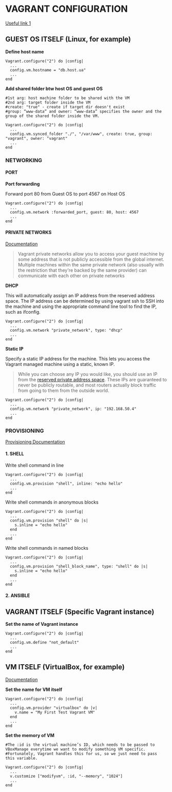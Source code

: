 # VAGRANT CONFIGURATION

[Useful link 1](https://www.sitepoint.com/vagrantfile-explained-setting-provisioning-shell/)

## GUEST OS ITSELF (Linux, for example)

**Define host name**
```
Vagrant.configure("2") do |config|
  ...
  config.vm.hostname = "db.host.ua"
  ...
end
```

**Add shared folder btw host OS and guest OS**
```
#1st arg: host machine folder to be shared with the VM
#2nd arg: target folder inside the VM
#create: "true" - create if target dir doesn't exist
#group: “www-data” and owner: “www-data” specifies the owner and the group of the shared folder inside the VM. 

Vagrant.configure("2") do |config|
  ...
  config.vm.synced_folder "./", "/var/www", create: true, group: "vagrant", owner: "vagrant"
  ...
end
```


### NETWORKING

#### PORT

**Port forwarding**

Forward port 80 from Guest OS to port 4567 on Host OS
```
Vagrant.configure("2") do |config|
  ...
  config.vm.network :forwarded_port, guest: 80, host: 4567
  ...
end
```

#### PRIVATE NETWORKS

[Documentation](https://www.vagrantup.com/docs/networking/private_network.html)

> Vagrant private networks allow you to access your guest machine by some address that is not publicly accessible from the global internet. 
> Multiple machines within the same private network (also usually with the restriction that they're backed by the same provider) can communicate with each other on private networks

**DHCP**

This will automatically assign an IP address from the reserved address space. The IP address can be determined by using vagrant ssh to SSH into the machine and using the appropriate command line tool to find the IP, such as ifconfig.
```
Vagrant.configure("2") do |config|
  ...
  config.vm.network "private_network", type: "dhcp"
  ...
end
```

**Static IP**

Specify a static IP address for the machine. This lets you access the Vagrant managed machine using a static, known IP.

> While you can choose any IP you would like, you should use an IP from the [reserved private address space](https://en.wikipedia.org/wiki/Private_network#Private_IPv4_address_spaces). These IPs are guaranteed to never be publicly routable, and most routers actually block traffic from going to them from the outside world.

```
Vagrant.configure("2") do |config|
  ...
  config.vm.network "private_network", ip: "192.168.50.4"
  ...
end
```


### PROVISIONING

[Provisioning Documentation](https://www.vagrantup.com/docs/provisioning/)

#### 1. SHELL

Write shell command in line
```
Vagrant.configure("2") do |config|
  ...
  config.vm.provision "shell", inline: "echo hello"
  ...
end
```

Write shell commands in anonymous blocks
```
Vagrant.configure("2") do |config|
  ...
  config.vm.provision "shell" do |s|
    s.inline = "echo hello"
  end
  ...
end
```

Write shell commands in named blocks
```
Vagrant.configure("2") do |config|
  ...
  config.vm.provision "shell_block_name", type: "shell" do |s|
    s.inline = "echo hello"
  end
  ...
end
```


#### 2. ANSIBLE


## VAGRANT ITSELF (Specific Vagrant instance)

**Set the name of Vagrant instance**
```
Vagrant.configure("2") do |config|
  ...
  config.vm.define "not_default"
  ...
end
```




## VM ITSELF (VirtualBox, for example)

[Documentation](https://www.virtualbox.org/manual/ch08.html#vboxmanage-modifyvm)

**Set the name for VM itself**
```
Vagrant.configure("2") do |config|
  ...
  config.vm.provider "virtualbox" do |v|
    v.name = "My First Test Vagrant VM"
  end
  ...
end
```

**Set the memory of VM**
```
#The :id is the virtual machine’s ID, which needs to be passed to VBoxManage everytime we want to modify something VM specific. #Fortunately, Vagrant handles this for us, so we just need to pass this variable.

Vagrant.configure("2") do |config|
  ...
  v.customize ["modifyvm", :id, "--memory", "1024"]
  ...
end
```



















